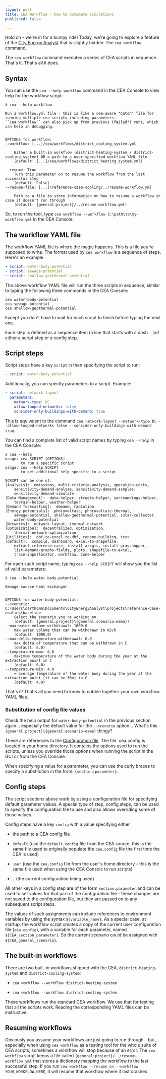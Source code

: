 ```yaml
---
layout: post
title: CEA Workflow - how to automate simulations
published: false

---
```


Hold on - we're in for a bumpy ride! Today, we're going to explore a feature of the [City Energy Analyst](https://cityenergyanalyst.com/) that is slightly hidden: The `cea workflow` command.

The `cea workflow` command executes a series of CEA scripts in sequence. That's it. That's all it does.

## Syntax

You can use the `cea --help workflow` command in the CEA Console to view help for the workflow script:

```
λ cea --help workflow

Run a workflow.yml file - this is like a cea-aware "batch" file for running multiple cea scripts including parameters.
``cea workflow`` can also pick up from previous (failed?) runs, which can help in debugging.


OPTIONS for workflow:
--workflow: [...]/cea/workflows/district_cooling_system.yml

    Either a built-in workflow (district-heating-system / district-cooling-system) OR a path to a user-specified workflow YAML file
    (default: [...]/cea/workflows/district_heating_system.yml)

--resume: True
    Turn this parameter on to resume the workflow from the last successful step
    (default: False)
--resume-file: [...]\reference-case-cooling/../resume-workflow.yml

    Path to a file to store information on how to resume a workflow in case it doesn't run through
    (default: {general:project}/../resume-workflow.yml)
```

So, to run the tool, type `cea workflow --workflow C:\path\to\my-workflow.yml` in the CEA Console.

## The workflow YAML file

The workflow YAML file is where the magic happens. This is a file _you're_ supposed to write. The format used by `cea workflow` is a sequence of steps. Here's an example:

```yaml
- script: water-body-potential
- script: sewage-potential
- script: shallow-geothermal-potential
```

The above workflow YAML file will run the three scripts in sequence, similar to typing the following three commands in the CEA Console:

```
cea water-body-potential
cea sewage-potential
cea shallow-geothermal-potential
```

Except you don't have to wait for each script to finish before typing the next one.

Each step is defined as a sequence item (a line that starts with a dash `- `)of either a script step or a config step.

## Script steps

Script steps have a key `script` in then specifying the script to run:

```yaml
- script: water-body-potential
```

Additionally, you can specify parameters to a script. Example:

```yaml
- script: network-layout
  parameters:
    network-type: DC
    allow-looped-networks: false
    consider-only-buildings-with-demand: true
```

This is equivalent to the command `cea network-layout --network-type DC --allow-looped-networks false --consider-only-buildings-with-demand true`.

You can find a complete list of valid script names by typing `cea --help` in the CEA Console:

```
λ cea --help
usage: cea SCRIPT [OPTIONS]
       to run a specific script
usage: cea --help SCRIPT
       to get additional help specific to a script

SCRIPT can be one of:
[Analysis]:  emissions, multi-criteria-analysis, operation-costs,
    sensitivity-demand-analyze, sensitivity-demand-samples,
    sensitivity-demand-simulate
[Data Management]:  data-helper, streets-helper, surroundings-helper,
    terrain-helper, weather-helper
[Demand forecasting]:  demand, radiation
[Energy potentials]:  photovoltaic, photovoltaic-thermal,
    sewage-potential, shallow-geothermal-potential, solar-collector,
    water-body-potential
[Networks]:  network-layout, thermal-network
[Optimization]:  decentralized, optimization,
    thermal-network-optimization
[Utilities]:  dbf-to-excel-to-dbf, rename-building, test
[default]:  compile, dashboard, excel-to-shapefile,
    extract-reference-case, install-arcgis, install-grasshopper,
    list-demand-graphs-fields, plots, shapefile-to-excel,
    trace-inputlocator, workflow, zone-helper
```

For each such script name, typing `cea --help SCRIPT` will show you the list of valid parameters:

```
λ cea --help water-body-potential

Sewage source heat exchanger


OPTIONS for water-body-potential:
--scenario: C:\Users\darthoma\Documents\CityEnergyAnalyst\projects\reference-case-cooling\baseline
    Select the scenario you're working on.
    (default: {general:project}\{general:scenario-name})
--max-water-volume-withdrawal: 1000.0
    max water volume that can be withdrawn in m3/h
    (default: 1000.0)
--max-delta-temperature-withdrawal: 8.0
    max delta of temperature that can be withdrawn in C
    (default: 8.0)
--temperature-max: 6.0
    maximum temperature of the water body during the year at the extraction point in C
    (default: 6.0)
--temperature-min: 4.0
    = average temperature of the water body during the year at the extraction point (it can be 30m) in C
    (default: 4.0)
```

That's it! That's all you need to know to cobble together your own workflow YAML files.

### Substitution of config file values

Check the help output for `water-body-potential` in the previous section again... especially the default value for the `--scenario` option... What's this `{general:project}\{general:scenario-name}` thingy?

These are references to the [Configuration file](https://city-energy-analyst.readthedocs.io/en/latest/the-configuration-file.html). The file `cea.config is located in your home directory. It contains the options used to run the scripts, unless you override those options when running the script in the GUI or from the CEA Console.

When specifying a value for a parameter, you can use the curly braces to specify a substitution in the form: `{section:parameter}`.

## Config steps

The script sections above work by using a configuration file for specifying default parameter values. A special type of step, config steps, can be used to specify the configuration file to use and also allows overriding some of those values.

Config steps have a key `config` with a value specifying either

- the path to a CEA config file

- `default` (use the `default.config` file from the CEA source, this is the same file used to originally populate the `cea.config` file the first time the CEA is used)

- `user` (use the `cea.config` file from the user's home directory - this is the same file used when using the CEA Console to run scripts)

- `.` (the current configuration being used)

All other keys in a config step are of the form `section:parameter` and can be used to set values for that part of the configuration file - these changes are not saved to the configuration file, but they are passed on to any subsequent script steps.

The values of such assignments can include references to environment variables by using the syntax `${variable_name}`. As a special case, at startup, the workflow script creates a copy of the current user configuration file (`cea.config`), with a variable for each parameter, named `${CEA_section_parameter}`. So the current scenario could be assigned with `${CEA_general_scenario}`.

## The built-in workflows

There are two built-in workflows shipped with the CEA, `district-heating-system` and `district-cooling-system`: 

- `cea workflow --workflow district-heating-system`

- `cea workflow --workflow district-cooling-system`

These workflows run the standard CEA workflow. We use that for testing that all the scripts work. Reading the corresponding YAML files can be instructive.

## Resuming workflows

Obviously you assume your workflows are just going to run through - but... especially when using `cea workflow` as a testing tool for the whole suite of CEA scripts, sometimes a workflow will stop because of an error. The `cea workflow` script keeps a file called `{general:project}/../resume-workflow.yml` that stores a dictionary mapping the workflow to the last successful step. If you run `cea workflow --resume on --workflow YOUR_WORKFLOW_HERE`, it will resume that workflow where it last crashed. 
